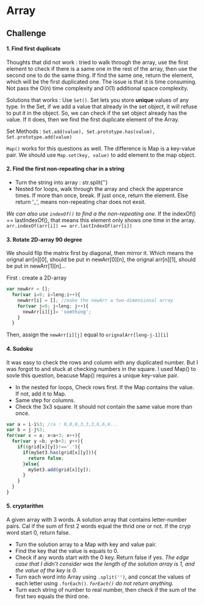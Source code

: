 # Array 

## Challenge
#### 1. Find first duplicate ####
  Thoughts that did not work : tried to walk through the array, use the first element to check if there is a same one in the rest of 
  the array, then use the second one to do the same thing. If find the same one, return the element, which will be the first
  duplicated one. The issue is that it is time consuming. Not pass the O(n) time complexity and O(1) additional space complexity.

  Solutions that works : Use `Set()`. Set lets you store **unique** values of any type. In the Set, if we add a value that already in the set object, 
  it will refuse to put it in the object. So, we can check if the set object already has the value. If it does, then we find the
  first duplicate element of the Array.

  Set Methods : `Set.add(value), Set.prototype.has(value), Set.prototype.add(value)`

  `Map()` works for this questions as well. The difference is Map is a key-value pair. We should use `Map.set(key, value)` to add 
  element to the map object.

#### 2. Find the first non-repeating char in a string ####
  - Turn the string into array : str.split('')
  - Nested for loops, walk through the array and check the apperance times. If more than once, break. If just once, return the 
  element. Else return '_', means non-repeating char does not exsit.

  *We can also use `indexOf()` to find a the non-repeating one.* If the indexOf() == lastIndexOf(), that means this element only
  shows one time in the array. `arr.indexOf(arr[i]) == arr.lastIndexOf(arr[i])`

#### 3. Rotate 2D-array 90 degree ####
  We should filp the matrix first by diagonal, then mirror it. Which means the orignal arr[n][0], should be put in newArr[0][n], the orignal arr[n][1], should be put in newArr[1][n]...

  First : create a 2D-array 
  ```javascript
  var newArr = [];
    for(var i=0; i<leng;i++){
      newArr[i] = []; //make the newArr a two-dimensional array
      for(var j=0; j<leng; j++){
        newArr[i][j]= 'somthing';
      }
    }
  ```
  Then, assign the `newArr[i][j]` equal to `orignalArr[leng-j-1][i]`
  
#### 4. Sudoku ####
It was easy to check the rows and column with any duplicated number. But I was forgot to and stuck at checking numbers in the square. I used Map() to sovle this question, beacuse Map() requires a unique key-value pair.

- In the nested for loops, Check rows first. If the Map contains the value. If not, add it to Map.
- Same step for columns.
- Check the 3x3 square. It should not contain the same value more than once. 
```javascript
var a = i-i%3; //a : 0,0,0,3,3,3,6,6,6...
var b = j-j%3;
for(var x = a; x<a+3; x++){
  for(var y =b; y<b+3; y++){
    if((grid[x][y])!=='.'){
      if(mySet3.has(grid[x][y])){
        return false;
      }else{
        mySet3.add(grid[x][y]);
      }
    }
  }
}
```
#### 5. cryptarithm ####
A given array with 3 words. A solution array that contains letter-number pairs. Cal if the sum of first 2 words equal the thrid
one or not. If the cryp word start 0, return false.

- Turn the solution array to a Map with key and value pair.
- Find the key that the value is equals to 0.
- Check if any words start with the 0 key. Return false if yes. *The edge case that I didn't consider was the length of the solution array is 1, and the value of the key is 0.*
- Turn each word into Array using `.split('')`, and concat the values of each letter using `.forEach()`. *`forEach()` do not return anything.*
- Turn each string of number to real number, then check if the sum of the first two equals the third one.







